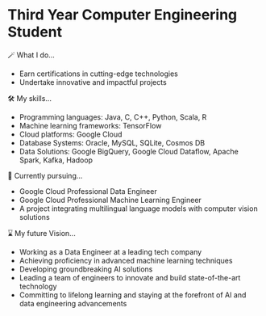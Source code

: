 # Third Year Computer Engineering Student

🪄 What I do...
- Earn certifications in cutting-edge technologies
- Undertake innovative and impactful projects

🛠️ My skills...
- Programming languages: Java, C, C++, Python, Scala, R
- Machine learning frameworks: TensorFlow
- Cloud platforms: Google Cloud
- Database Systems: Oracle, MySQL, SQLite, Cosmos DB
- Data Solutions: Google BigQuery, Google Cloud Dataflow, Apache Spark, Kafka, Hadoop

🌱 Currently pursuing...
- Google Cloud Professional Data Engineer
- Google Cloud Professional Machine Learning Engineer
- A project integrating multilingual language models with computer vision solutions

⌛ My future Vision...
- Working as a Data Engineer at a leading tech company
- Achieving proficiency in advanced machine learning techniques
- Developing groundbreaking AI solutions
- Leading a team of engineers to innovate and build state-of-the-art technology
- Committing to lifelong learning and staying at the forefront of AI and data engineering advancements

